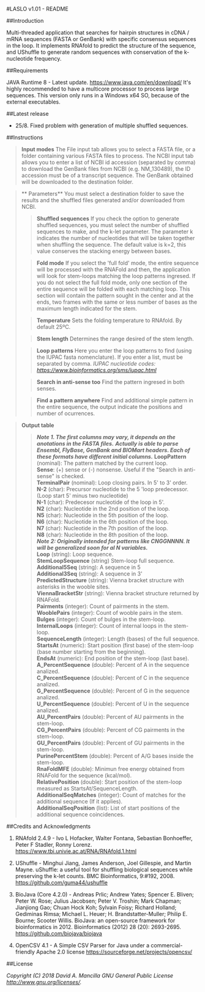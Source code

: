 #LASLO v1.01 - README

##Introduction

Multi-threaded application that searches for hairpin structures in cDNA / mRNA sequences (FASTA or GenBank) with specific consensus sequences in the loop. It implements RNAfold to predict the structure of the sequence, and UShuffle to generate random sequences with conservation of the k-nucleotide frequency.

##Requirements

JAVA Runtime 8 - Latest update. https://www.java.com/en/download/ It's highly recommended to have a multicore processor to process large sequences. This version only runs in a Windows x64 SO, because of the external executables.

##Latest release

- 25/8. Fixed problem with generation of multiple shuffled sequences.

##Instructions

> **Input modes**
> The File input tab allows you to select a FASTA file, or a folder containing various FASTA files to process.
> The NCBI input tab allows you to enter a list of NCBI id accession (separated by comma) to download the GenBank files from NCBI (e.g. NM_130489), the ID accession must be of a transcript sequence. The GenBank obtained will be downloaded to the destination folder.

> ** Parameters**
> You must select a destination folder to save the results and the shuffled files generated and/or downloaded from NCBI.
>
>> **Shuffled sequences**
>> If you check the option to generate shuffled sequences, you must select the number of shuffled sequences to make, and the k-let parameter. 
>> The parameter k indicates the number of nucleotides that will be taken together when shuffling the sequence. The default value is k=2, this value conserves the stacking energy between bases. 
>
>> **Fold mode**
>> If you select the 'full fold' mode, the entire sequence will be processed with the RNAFold and then, the application will look for stem-loops matching the loop patterns ingresed. If you do not select the full fold mode, only one section of the entire sequence will be folded with each matching loop. This section will contain the pattern sought in the center and at the ends, two frames with the same or less number of bases as the maximum length indicated for the stem.
>
>> **Temperature**
>> Sets the folding temperature to RNAfold. By default 25ºC.
>
>> **Stem length**
>> Determines the range desired of the stem length. 
>
>> **Loop patterns**
>> Here you enter the loop patterns to find (using the IUPAC fasta nomenclature). If you enter a list, must be separated by comma.
>> *IUPAC nucleotide codes: https://www.bioinformatics.org/sms/iupac.html*
>
>> **Search in anti-sense too**
>> Find the pattern ingresed in both senses.
>
>> **Find a pattern anywhere**
>> Find and additional simple pattern in the entire sequence, the output indicate the positions and number of ocurrences.

> **Output table**		
>> ***Note 1. The first columns may vary, it depends on the anotations in the FASTA files.*** 
>> ***Actually is able to parse Ensembl, FlyBase, GenBank and BIOMart headers. Each of these formats have different initial columns.***	
>>	**LoopPattern** (nominal): The pattern matched by the current loop.		
>>	**Sense**: (+) sense or (-) nonsense. Useful if the "Search in anti-sense" is checked.		
>>	**TerminalPair** (nominal):​ Loop closing pairs. In 5' to 3' order.		
>>	**N-2** (char): Precursor nucleotide to the 5 'loop predecessor. (Loop start 5' minus two nucleotide)​		
>>	**N-1** (char)​: Predecesor nucleotide of the loop in 5'.		
>>	**N2** (char)​: Nucleotide in the 2nd position of the loop.		
>>	**N5** (char): Nucleotide in the 5th position of the loop.​		
>>	**N6** (char): Nucleotide in the 6th position of the loop.​		
>>	**N7** (char)​: Nucleotide in the 7th position of the loop.		
>>	**N8** (char)​: Nucleotide in the 8th position of the loop.		
>> 	***Note 2: Originally intended for patterns like CNGGNNNN. It will be generalized soon for al N variables.***		
>>	**Loop** (string): Loop sequence.​		
>>	**StemLoopSequence** (string) Stem-loop full sequence.​		
>>	**Additional5Seq** (string​): A sequence in 5		
>>	**Additional3Seq​** (string)​: A sequence in 3'		
>>	**PredictedStructure** (string): Vienna bracket structure with asterisks in the wooble sites.​		
>>	**ViennaBracketStr** (string): Vienna bracket structure returned by RNAFold.​	
>>	**Pairments** (integer): Count of pairments in the stem.​		
>>	**WooblePairs** (integer): Count of wooble pairs in the stem.​		
>>	**Bulges** (integer​): Count of bulges in the stem-loop.		
>>	**InternalLoops** (integer​): Count of internal loops in the stem-loop.		
>>	**SequenceLength** (integer​): Length (bases) of the full sequence.		
>>	**StartsAt** (numeric​): Start position (first base) of the stem-loop (base number starting from the beginning).		
>>	**EndsAt** (numeric​): End position of the stem-loop (last base).		
>>	**A_PercentSequence** (double​): Percent of A in the sequence analized.		
>>	**C_PercentSequence** (double​): Percent of C in the sequence analized.		
>>	**G_PercentSequence** ​(double​): Percent of G in the sequence analized.		
>>	**U_PercentSequence**​ (double​): Percent of U in the sequence analized.		
>>	**AU_PercentPairs**​	(double​): Percent of AU pairments in the stem-loop.		
>>	**CG_PercentPairs**​	(double​): Percent of CG pairments in the stem-loop.		
>>	**GU_PercentPairs**​	(double​): Percent of GU pairments in the stem-loop.		
>>	**PurinePercentStem** (double​): Percent of A/G bases inside the stem-loop.		
>>	**RnaFoldMFE** (double): Minimun free energy obtained from RNAFold for the sequence (kcal/mol).​		
>>	**RelativePosition** (double): Start position of the stem-loop measured as StartsAt/SequenceLength.​		
>>	**AdditionalSeqMatches** (integer)​: Count of matches for the additional sequence (If it applies).		
>>	**AdditionalSeqPosition**​ (list): List of start positions of the additional sequence coincidences.		


##Credits and Acknowledgments

1. RNAfold 2.4.9 - Ivo L Hofacker, Walter Fontana, Sebastian Bonhoeffer, Peter F Stadler, Ronny Lorenz. https://www.tbi.univie.ac.at/RNA/RNAfold.1.html

2. UShuffle - Minghui Jiang, James Anderson, Joel Gillespie, and Martin Mayne. uShuffle: a useful tool for shuffling biological sequences while preserving the k-let counts. BMC Bioinformatics, 9:#192, 2008. https://github.com/guma44/ushuffle

3. BioJava (Core 4.2.0) - Andreas Prlic; Andrew Yates; Spencer E. Bliven; Peter W. Rose; Julius Jacobsen; Peter V. Troshin; Mark Chapman; Jianjiong Gao; Chuan Hock Koh; Sylvain Foisy; Richard Holland; Gediminas Rimsa; Michael L. Heuer; H. Brandstatter-Muller; Philip E. Bourne; Scooter Willis. BioJava: an open-source framework for bioinformatics in 2012. Bioinformatics (2012) 28 (20): 2693-2695. https://github.com/biojava/biojava

4. OpenCSV 4.1 - A Simple CSV Parser for Java under a commercial-friendly Apache 2.0 license https://sourceforge.net/projects/opencsv/

##License

*Copyright (C) 2018 David A. Mancilla GNU General Public License http://www.gnu.org/licenses/.*
